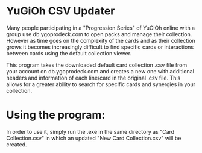 # YuGiOh CSV Updater
 
Many people participating in a "Progression Series" of YuGiOh online with a group use db.ygoprodeck.com to open packs and manage their collection. 
However as time goes on the complexity of the cards and as their collection grows it becomes increasingly difficult to find specific cards or interactions between cards using the default collection viewer.
 
This program takes the downloaded default card collection .csv file from your account on db.ygoprodeck.com and creates a new one with additional headers and information of each line/card in the original .csv file.
This allows for a greater ability to search for specific cards and synergies in your collection.  

# Using the program:

In order to use it, simply run the .exe in the same directory as "Card Collection.csv" in which an updated "New Card Collection.csv" will be created.
